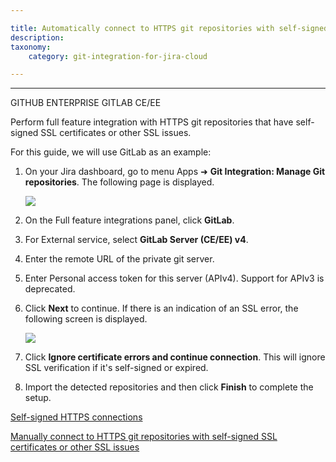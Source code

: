 ```yaml
---

title: Automatically connect to HTTPS git repositories with self-signed SSL certificates or other SSL issues
description:
taxonomy:
    category: git-integration-for-jira-cloud

---
```

* * *

GITHUB ENTERPRISE GITLAB CE/EE

Perform full feature integration with HTTPS git repositories that have self-signed SSL certificates or other SSL issues.

For this guide, we will use GitLab as an example:

1.  On your Jira dashboard, go to menu Apps ➜ **Git Integration: Manage Git repositories**. The following page is displayed.
    
    ![](https://bigbrassband.atlassian.net/wiki/download/attachments/1923024398/gitcloud-gitmgr-gitlab-sel-sslverify(c).png?version=1&modificationDate=1631095982506&cacheVersion=1&api=v2)

2.  On the Full feature integrations panel, click **GitLab**.
    
3.  For External service, select **GitLab Server (CE/EE) v4**.
    
4.  Enter the remote URL of the private git server.
    
5.  Enter Personal access token for this server (APIv4). Support for APIv3 is deprecated.
    
6.  Click **Next** to continue. If there is an indication of an SSL error, the following screen is displayed.
    
    ![](https://bigbrassband.atlassian.net/wiki/download/thumbnails/1923024398/gitserver-gitlab-server-bad-ssl-example(c).png?version=1&modificationDate=1630063605235&cacheVersion=1&api=v2&width=646&height=428)
    
7.  Click **Ignore certificate errors and continue connection**. This will ignore SSL verification if it's self-signed or expired.
    
8.  Import the detected repositories and then click **Finish** to complete the setup.
    

[Self-signed HTTPS connections](/git-integration-for-jira-cloud/self-signed-https-integration-gij-cloud)

[Manually connect to HTTPS git repositories with self-signed SSL certificates or other SSL issues](/git-integration-for-jira-cloud/manually-connect-to-https-git-repositories-with-self-signed-ssl-certificates-or-other-ssl-issues-gij-cloud)

